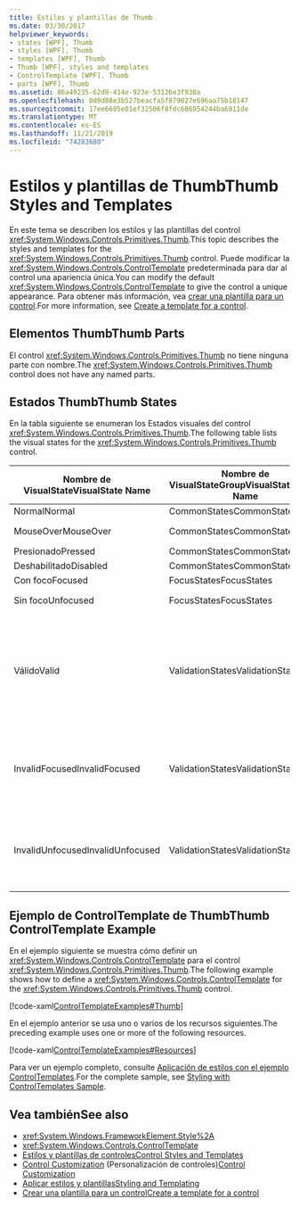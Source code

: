 ```yaml
---
title: Estilos y plantillas de Thumb
ms.date: 03/30/2017
helpviewer_keywords:
- states [WPF], Thumb
- styles [WPF], Thumb
- templates [WPF], Thumb
- Thumb [WPF], styles and templates
- ControlTemplate [WPF], Thumb
- parts [WPF], Thumb
ms.assetid: 86a49235-62d9-414e-923e-53126e3f930a
ms.openlocfilehash: 0d0d88e3b527beacfa5f879027e696aa75b18147
ms.sourcegitcommit: 17ee6605e01ef32506f8fdc686954244ba6911de
ms.translationtype: MT
ms.contentlocale: es-ES
ms.lasthandoff: 11/21/2019
ms.locfileid: "74283680"
---
```

# <a name="thumb-styles-and-templates"></a><span data-ttu-id="10267-102">Estilos y plantillas de Thumb</span><span class="sxs-lookup"><span data-stu-id="10267-102">Thumb Styles and Templates</span></span>

<span data-ttu-id="10267-103">En este tema se describen los estilos y las plantillas del control <xref:System.Windows.Controls.Primitives.Thumb>.</span><span class="sxs-lookup"><span data-stu-id="10267-103">This topic describes the styles and templates for the <xref:System.Windows.Controls.Primitives.Thumb> control.</span></span> <span data-ttu-id="10267-104">Puede modificar la <xref:System.Windows.Controls.ControlTemplate> predeterminada para dar al control una apariencia única.</span><span class="sxs-lookup"><span data-stu-id="10267-104">You can modify the default <xref:System.Windows.Controls.ControlTemplate> to give the control a unique appearance.</span></span> <span data-ttu-id="10267-105">Para obtener más información, vea [crear una plantilla para un control](../../../desktop-wpf/themes/how-to-create-apply-template.md).</span><span class="sxs-lookup"><span data-stu-id="10267-105">For more information, see [Create a template for a control](../../../desktop-wpf/themes/how-to-create-apply-template.md).</span></span>

## <a name="thumb-parts"></a><span data-ttu-id="10267-106">Elementos Thumb</span><span class="sxs-lookup"><span data-stu-id="10267-106">Thumb Parts</span></span>

<span data-ttu-id="10267-107">El control <xref:System.Windows.Controls.Primitives.Thumb> no tiene ninguna parte con nombre.</span><span class="sxs-lookup"><span data-stu-id="10267-107">The <xref:System.Windows.Controls.Primitives.Thumb> control does not have any named parts.</span></span>

## <a name="thumb-states"></a><span data-ttu-id="10267-108">Estados Thumb</span><span class="sxs-lookup"><span data-stu-id="10267-108">Thumb States</span></span>

<span data-ttu-id="10267-109">En la tabla siguiente se enumeran los Estados visuales del control <xref:System.Windows.Controls.Primitives.Thumb>.</span><span class="sxs-lookup"><span data-stu-id="10267-109">The following table lists the visual states for the <xref:System.Windows.Controls.Primitives.Thumb> control.</span></span>

|<span data-ttu-id="10267-110">Nombre de VisualState</span><span class="sxs-lookup"><span data-stu-id="10267-110">VisualState Name</span></span>|<span data-ttu-id="10267-111">Nombre de VisualStateGroup</span><span class="sxs-lookup"><span data-stu-id="10267-111">VisualStateGroup Name</span></span>|<span data-ttu-id="10267-112">Descripción</span><span class="sxs-lookup"><span data-stu-id="10267-112">Description</span></span>|
|-|-|-|
|<span data-ttu-id="10267-113">Normal</span><span class="sxs-lookup"><span data-stu-id="10267-113">Normal</span></span>|<span data-ttu-id="10267-114">CommonStates</span><span class="sxs-lookup"><span data-stu-id="10267-114">CommonStates</span></span>|<span data-ttu-id="10267-115">El estado predeterminado.</span><span class="sxs-lookup"><span data-stu-id="10267-115">The default state.</span></span>|
|<span data-ttu-id="10267-116">MouseOver</span><span class="sxs-lookup"><span data-stu-id="10267-116">MouseOver</span></span>|<span data-ttu-id="10267-117">CommonStates</span><span class="sxs-lookup"><span data-stu-id="10267-117">CommonStates</span></span>|<span data-ttu-id="10267-118">El puntero del mouse se coloca sobre el control.</span><span class="sxs-lookup"><span data-stu-id="10267-118">The mouse pointer is positioned over the control.</span></span>|
|<span data-ttu-id="10267-119">Presionado</span><span class="sxs-lookup"><span data-stu-id="10267-119">Pressed</span></span>|<span data-ttu-id="10267-120">CommonStates</span><span class="sxs-lookup"><span data-stu-id="10267-120">CommonStates</span></span>|<span data-ttu-id="10267-121">El control está presionado.</span><span class="sxs-lookup"><span data-stu-id="10267-121">The control is pressed.</span></span>|
|<span data-ttu-id="10267-122">Deshabilitado</span><span class="sxs-lookup"><span data-stu-id="10267-122">Disabled</span></span>|<span data-ttu-id="10267-123">CommonStates</span><span class="sxs-lookup"><span data-stu-id="10267-123">CommonStates</span></span>|<span data-ttu-id="10267-124">El control está deshabilitado.</span><span class="sxs-lookup"><span data-stu-id="10267-124">The control is disabled.</span></span>|
|<span data-ttu-id="10267-125">Con foco</span><span class="sxs-lookup"><span data-stu-id="10267-125">Focused</span></span>|<span data-ttu-id="10267-126">FocusStates</span><span class="sxs-lookup"><span data-stu-id="10267-126">FocusStates</span></span>|<span data-ttu-id="10267-127">El control tiene el foco.</span><span class="sxs-lookup"><span data-stu-id="10267-127">The control has focus.</span></span>|
|<span data-ttu-id="10267-128">Sin foco</span><span class="sxs-lookup"><span data-stu-id="10267-128">Unfocused</span></span>|<span data-ttu-id="10267-129">FocusStates</span><span class="sxs-lookup"><span data-stu-id="10267-129">FocusStates</span></span>|<span data-ttu-id="10267-130">El control no tiene el foco.</span><span class="sxs-lookup"><span data-stu-id="10267-130">The control does not have focus.</span></span>|
|<span data-ttu-id="10267-131">Válido</span><span class="sxs-lookup"><span data-stu-id="10267-131">Valid</span></span>|<span data-ttu-id="10267-132">ValidationStates</span><span class="sxs-lookup"><span data-stu-id="10267-132">ValidationStates</span></span>|<span data-ttu-id="10267-133">El control utiliza la clase <xref:System.Windows.Controls.Validation> y la propiedad adjunta <xref:System.Windows.Controls.Validation.HasError%2A?displayProperty=nameWithType> es `false`.</span><span class="sxs-lookup"><span data-stu-id="10267-133">The control uses the <xref:System.Windows.Controls.Validation> class and the <xref:System.Windows.Controls.Validation.HasError%2A?displayProperty=nameWithType> attached property is `false`.</span></span>|
|<span data-ttu-id="10267-134">InvalidFocused</span><span class="sxs-lookup"><span data-stu-id="10267-134">InvalidFocused</span></span>|<span data-ttu-id="10267-135">ValidationStates</span><span class="sxs-lookup"><span data-stu-id="10267-135">ValidationStates</span></span>|<span data-ttu-id="10267-136">La propiedad adjunta <xref:System.Windows.Controls.Validation.HasError%2A?displayProperty=nameWithType> es `true` tiene el foco.</span><span class="sxs-lookup"><span data-stu-id="10267-136">The <xref:System.Windows.Controls.Validation.HasError%2A?displayProperty=nameWithType> attached property is `true` has the control has focus.</span></span>|
|<span data-ttu-id="10267-137">InvalidUnfocused</span><span class="sxs-lookup"><span data-stu-id="10267-137">InvalidUnfocused</span></span>|<span data-ttu-id="10267-138">ValidationStates</span><span class="sxs-lookup"><span data-stu-id="10267-138">ValidationStates</span></span>|<span data-ttu-id="10267-139">La propiedad adjunta <xref:System.Windows.Controls.Validation.HasError%2A?displayProperty=nameWithType> es `true` tiene el control no tiene el foco.</span><span class="sxs-lookup"><span data-stu-id="10267-139">The <xref:System.Windows.Controls.Validation.HasError%2A?displayProperty=nameWithType> attached property is `true` has the control does not have focus.</span></span>|

## <a name="thumb-controltemplate-example"></a><span data-ttu-id="10267-140">Ejemplo de ControlTemplate de Thumb</span><span class="sxs-lookup"><span data-stu-id="10267-140">Thumb ControlTemplate Example</span></span>

<span data-ttu-id="10267-141">En el ejemplo siguiente se muestra cómo definir un <xref:System.Windows.Controls.ControlTemplate> para el control <xref:System.Windows.Controls.Primitives.Thumb>.</span><span class="sxs-lookup"><span data-stu-id="10267-141">The following example shows how to define a <xref:System.Windows.Controls.ControlTemplate> for the <xref:System.Windows.Controls.Primitives.Thumb> control.</span></span>

[!code-xaml[ControlTemplateExamples#Thumb](~/samples/snippets/csharp/VS_Snippets_Wpf/ControlTemplateExamples/CS/resources/slider.xaml#thumb)]

<span data-ttu-id="10267-142">En el ejemplo anterior se usa uno o varios de los recursos siguientes.</span><span class="sxs-lookup"><span data-stu-id="10267-142">The preceding example uses one or more of the following resources.</span></span>

[!code-xaml[ControlTemplateExamples#Resources](~/samples/snippets/csharp/VS_Snippets_Wpf/ControlTemplateExamples/CS/resources/shared.xaml#resources)]

<span data-ttu-id="10267-143">Para ver un ejemplo completo, consulte [Aplicación de estilos con el ejemplo ControlTemplates](https://github.com/Microsoft/WPF-Samples/tree/master/Styles%20&%20Templates/IntroToStylingAndTemplating).</span><span class="sxs-lookup"><span data-stu-id="10267-143">For the complete sample, see [Styling with ControlTemplates Sample](https://github.com/Microsoft/WPF-Samples/tree/master/Styles%20&%20Templates/IntroToStylingAndTemplating).</span></span>

## <a name="see-also"></a><span data-ttu-id="10267-144">Vea también</span><span class="sxs-lookup"><span data-stu-id="10267-144">See also</span></span>

- <xref:System.Windows.FrameworkElement.Style%2A>
- <xref:System.Windows.Controls.ControlTemplate>
- [<span data-ttu-id="10267-145">Estilos y plantillas de controles</span><span class="sxs-lookup"><span data-stu-id="10267-145">Control Styles and Templates</span></span>](control-styles-and-templates.md)
- <span data-ttu-id="10267-146">[Control Customization](control-customization.md) (Personalización de controles)</span><span class="sxs-lookup"><span data-stu-id="10267-146">[Control Customization](control-customization.md)</span></span>
- [<span data-ttu-id="10267-147">Aplicar estilos y plantillas</span><span class="sxs-lookup"><span data-stu-id="10267-147">Styling and Templating</span></span>](../../../desktop-wpf/fundamentals/styles-templates-overview.md)
- [<span data-ttu-id="10267-148">Crear una plantilla para un control</span><span class="sxs-lookup"><span data-stu-id="10267-148">Create a template for a control</span></span>](../../../desktop-wpf/themes/how-to-create-apply-template.md)
